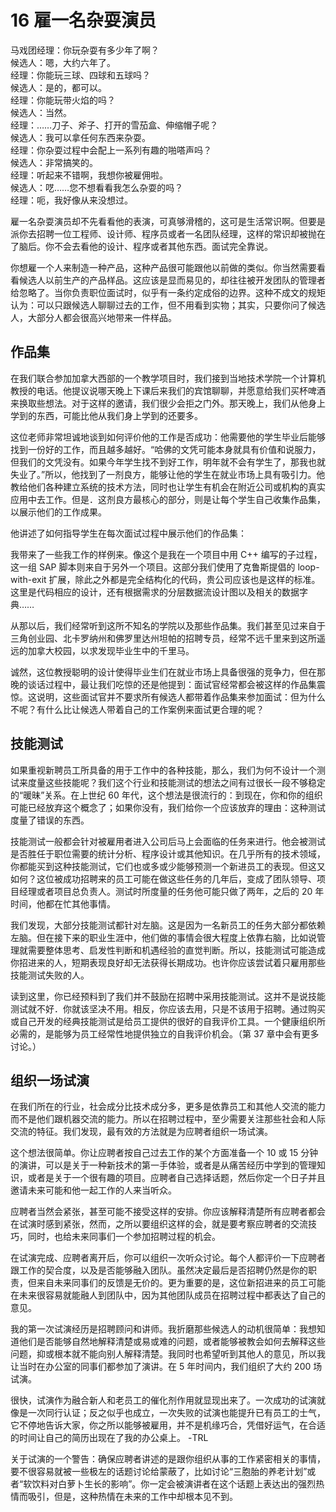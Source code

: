 # 16 雇一名杂耍演员

马戏团经理：你玩杂耍有多少年了啊？  
候选人：嗯，大约六年了。  
经理：你能玩三球、四球和五球吗？  
候选人：是的，都可以。  
经理：你能玩带火焰的吗？  
候选人：当然。  
经理：……刀子、斧子、打开的雪茄盒、伸缩帽子呢？  
候选人：我可以拿任何东西来杂耍。  
经理：你杂耍过程中会配上一系列有趣的啪嗒声吗？  
候选人：非常搞笑的。  
经理：听起来不错啊，我想你被雇佣啦。  
候选人：呓……您不想看看我怎么杂耍的吗？  
经理：呃，我好像从来没想过。

雇一名杂耍演员却不先看看他的表演，可真够滑稽的，这可是生活常识啊。但要是派你去招聘一位工程师、设计师、程序员或者一名团队经理，这样的常识却被抛在了脑后。你不会去看他的设计、程序或者其他东西。面试完全靠说。

你想雇一个人来制造一种产品，这种产品很可能跟他以前做的类似。你当然需要看看候选人以前生产的产品样品。这应该是显而易见的，却往往被开发团队的管理者给忽略了。当你负责职位面试时，似乎有一条约定成俗的边界。这种不成文的规矩认为：可以只跟候选人聊聊过去的工作，但不用看到实物；其实，只要你问了候选人，大部分人都会很高兴地带来一件样品。

## 作品集

在我们联合参加加拿大西部的一个教学项目时，我们接到当地技术学院一个计算机教授的电话。他提议说哪天晚上下课后来我们的宾馆聊聊，并愿意给我们买杯啤酒来换取些想法。对于这样的邀请，我们很少会拒之门外。那天晚上，我们从他身上学到的东西，可能比他从我们身上学到的还要多。

这位老师非常坦诚地谈到如何评价他的工作是否成功：他需要他的学生毕业后能够找到一份好的工作，而且越多越好。“哈佛的文凭可能本身就具有价值和说服力，但我们的文凭没有。如果今年学生找不到好工作，明年就不会有学生了，那我也就失业了。”所以，他找到了一剂良方，能够让他的学生在就业市场上具有吸引力。他教给他们各种建立系统的技术方法，同时也让学生有机会在附近公司或机构的真实应用中去工作。但是．这剂良方最核心的部分，则是让每个学生自己收集作品集，以展示他们的工作成果。

他讲述了如何指导学生在每次面试过程中展示他们的作品集：

我带来了一些我工作的样例来。像这个是我在一个项目中用 C++ 编写的子过程，这一组 SAP 脚本则来自于另外一个项目。这部分我们使用了克鲁斯提倡的 loop-with-exit 扩展，除此之外都是完全结构化的代码，贵公司应该也是这样的标准。这里是代码相应的设计，还有根据需求的分层数据流设计图以及相关的数据字典……

从那以后，我们经常听到这所不知名的学院以及那些作品集。我们甚至见过来自于三角创业园、北卡罗纳州和佛罗里达州坦帕的招聘专员，经常不远千里来到这所遥远的加拿大校园，以求发现毕业生中的千里马。

诚然，这位教授聪明的设计使得毕业生们在就业市场上具备很强的竞争力，但在那晚的谈话过程中，最让我们吃惊的还是他提到：面试官经常都会被这样的作品集震惊。这说明，这些面试官并不要求所有候选人都带着作品集来参加面试：但为什么不呢？有什么比让候选人带着自己的工作案例来面试更合理的呢？

## 技能测试

如果重视新聘员工所具备的用于工作中的各种技能，那么，我们为何不设计一个测试来度量这些技能呢？我们这个行业和技能测试的想法之间有过很长一段不够稳定的“暖昧”关系。在上世纪 60 年代，这个想法是很流行的：到现在，你和你的组织可能已经放弃这个概念了；如果你没有，我们给你一个应该放弃的理由：这种测试度量了错误的东西。

技能测试一般都会针对被雇用者进入公司后马上会面临的任务来进行。他会被测试是否胜任于职位需要的统计分析、程序设计或其他知识。在几乎所有的技术领域，你都能买到这种技能测试，它们也或多或少能够预测一个新进员工的表现。但这又如何？这位被成功招聘来的员工可能在做这些任务的几年后，变成了团队领导、项目经理或者项目总负责人。测试时所度量的任务他可能只做了两年，之后的 20 年时间，他都在忙其他事情。

我们发现，大部分技能测试都针对左脑。这是因为一名新员工的任务大部分都依赖左脑。但在接下来的职业生涯中，他们做的事情会很大程度上依靠右脑，比如说管理就需要整体思考、启发性判断和机遇经验的直觉判断。所以，技能测试可能造成你招进来的人，短期表现良好却无法获得长期成功。也许你应该尝试着只雇用那些技能测试失败的人。

读到这里，你已经预料到了我们并不鼓励在招聘中采用技能测试。这并不是说技能测试就不好．你就该坚决不用。相反，你应该去用，只是不该用于招聘。通过购买或自己开发的经典技能测试是给员工提供的很好的自我评价工具。一个健康组织所必需的，是能够为员工经常性地提供独立的自我评价机会。（第 37 章中会有更多讨论。）

## 组织一场试演

在我们所在的行业，社会成分比技术成分多，更多是依靠员工和其他人交流的能力而不是他们跟机器交流的能力。所以在招聘过程中，至少需要关注那些社会和人际交流的特征。我们发现，最有效的方法就是为应聘者组织一场试演。

这个想法很简单。你让应聘者按自己过去工作的某个方面准备一个 10 或 15 分钟的演讲，可以是关于一种新技术的第一手体验，或者是从痛苦经历中学到的管理知识，或者是关于一个很有趣的项目。应聘者自己选择话题，然后你定一个日子并且邀请未来可能和他一起工作的人来当听众。

应聘者当然会紧张，甚至可能不接受这样的安排。你应该解释清楚所有应聘者都会在试演时感到紧张，然而，之所以要组织这样的会，就是要考察应聘者的交流技巧，同时，也给未来同事们一个参加招聘过程的机会。

在试演完成、应聘者离开后，你可以组织一次听众讨论。每个人都评价一下应聘者跟工作的契合度，以及是否能够融入团队。虽然决定最后是否招聘仍然是你的职责，但来自未来同事们的反馈是无价的。更为重要的是，这位新招进来的员工可能在未来很容易就能融人到团队中，因为其他团队成员在招聘过程中都表达了自己的意见。

我的第一次试演经历是招聘顾问和讲师。我折磨那些候选人的动机很简单：我想知道他们是否能够自然地解释清楚或易或难的问题，或者能够被教会如何去解释这些问题，抑或根本就不能向别人解释清楚。我同时也希望听到其他人的意见，所以我让当时在办公室的同事们都参加了演讲。在 5 年时间内，我们组织了大约 200 场试演。

很快，试演作为融合新人和老员工的催化剂作用就显现出来了。一次成功的试演就像是一次同行认证；反之似乎也成立，一次失败的试演也能提升已有员工的士气，它不停地告诉大家，你之所以能够被雇用，并不是机缘巧合，凭借好运气，在合适的时间让自己的简历出现在了我的办公桌上。
-TRL

关于试演的一个警告：确保应聘者讲述的是跟你组织从事的工作紧密相关的事情，要不很容易就被一些极左的话题讨论给蒙蔽了，比如讨论“三胞胎的养老计划”或者“软饮料对白萝卜生长的影响”。你一定会被演讲者在这个话题上表达出的强烈热情而吸引，但是，这种热情在未来的工作中却根本见不到。
